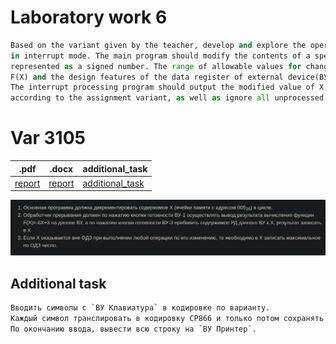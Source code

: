 # Laboratory work 6
```python
Based on the variant given by the teacher, develop and explore the operation of a data exchange software complex
in interrupt mode. The main program should modify the contents of a specified memory cell (X), which should be 
represented as a signed number. The range of allowable values for changing X should be limited by a given function
F(X) and the design features of the data register of external device(ВУ) (8-bit signed representation). 
The interrupt processing program should output the modified value of X to the data register of external device(ВУ)
according to the assignment variant, as well as ignore all unprocessed interrupts.
```
# Var 3105
|.pdf|.docx | additional_task |
|---|---|---|
| [report](./docs/report.pdf) | [report](./docs/report.docx) | [additional_task](./additional_task.asm)|

![Задание](./docs/task.png)

## Additional task
```python
Вводить символы с `ВУ Клавиатура` в кодировке по варианту.
Каждый символ транслировать в кодировку CP866 и только потом сохранять в память. 
По окончанию ввода, вывести всю строку на `ВУ Принтер`.
```
